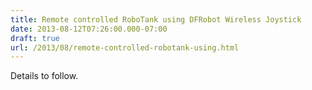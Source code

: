```yaml
---
title: Remote controlled RoboTank using DFRobot Wireless Joystick
date: 2013-08-12T07:26:00.000-07:00
draft: true
url: /2013/08/remote-controlled-robotank-using.html
---
```


  
  
Details to follow.